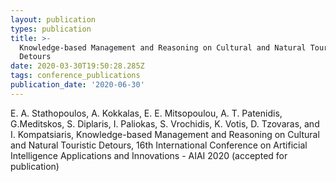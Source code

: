 ```yaml
---
layout: publication
types: publication
title: >-
  Knowledge-based Management and Reasoning on Cultural and Natural Touristic
  Detours
date: 2020-03-30T19:50:28.285Z
tags: conference_publications
publication_date: '2020-06-30'
---
```

E. A. Stathopoulos, A. Kokkalas, E. E. Mitsopoulou, A. T. Patenidis, G.Meditskos, S. Diplaris, I. Paliokas, S. Vrochidis, K. Votis, D. Tzovaras, and I. Kompatsiaris, Knowledge-based Management and Reasoning on Cultural and Natural Touristic Detours, 16th International Conference on Artificial Intelligence Applications and Innovations - AIAI 2020 (accepted for publication)
